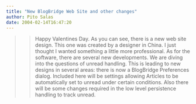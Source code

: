 ```yaml
---
title: "New BlogBridge Web Site and other changes"
author: Pito Salas
date: 2004-02-14T16:47:20
---
```



>>

>> Happy Valentines Day. As you can see, there is a new web site design. This
one was created by a designer in China. I just thought I wanted something a
little more professional. As for the software, there are several new
developments. We are diving into the questions of unread handling. This is
leading to new designs in several areas: there is now a BlogBridge Preferences
dialog. Included here will be settings allowing Articles to be automatically
set to unread under certain conditions. Also there will be some changes
required in the low level persistence handling to track unread.


